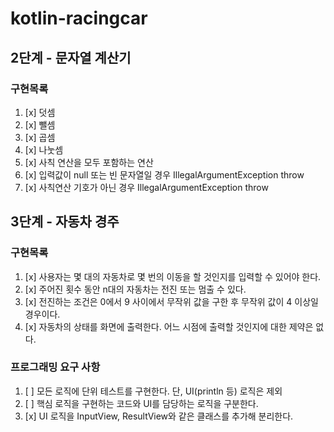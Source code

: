 # kotlin-racingcar


## 2단계 - 문자열 계산기

### 구현목록 
1. [x] 덧셈
2. [x] 뺄셈
3. [x] 곱셈
4. [x] 나눗셈
5. [x] 사칙 연산을 모두 포함하는 연산
6. [x] 입력값이 null 또는 빈 문자열일 경우 IllegalArgumentException throw
7. [x] 사칙연산 기호가 아닌 경우 IllegalArgumentException throw


## 3단계 - 자동차 경주

### 구현목록
1. [x] 사용자는 몇 대의 자동차로 몇 번의 이동을 할 것인지를 입력할 수 있어야 한다.
2. [x] 주어진 횟수 동안 n대의 자동차는 전진 또는 멈출 수 있다.
3. [x] 전진하는 조건은 0에서 9 사이에서 무작위 값을 구한 후 무작위 값이 4 이상일 경우이다.
4. [x] 자동차의 상태를 화면에 출력한다. 어느 시점에 출력할 것인지에 대한 제약은 없다.

### 프로그래밍 요구 사항
1. [ ] 모든 로직에 단위 테스트를 구현한다. 단, UI(println 등) 로직은 제외
2. [ ] 핵심 로직을 구현하는 코드와 UI를 담당하는 로직을 구분한다.
3. [x] UI 로직을 InputView, ResultView와 같은 클래스를 추가해 분리한다.
